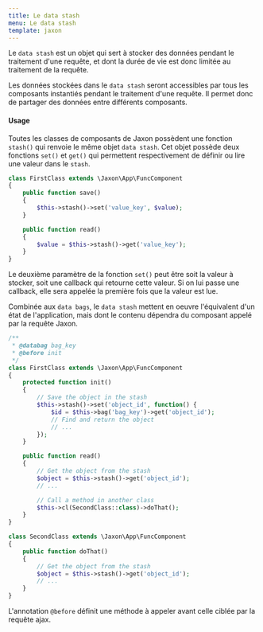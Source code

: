 ```yaml
---
title: Le data stash
menu: Le data stash
template: jaxon
---
```


Le `data stash` est un objet qui sert à stocker des données pendant le traitement d'une requête, et dont la durée de vie est donc limitée au traitement de la requête.

Les données stockées dans le `data stash` seront accessibles par tous les composants instantiés pendant le traitement d'une requête.
Il permet donc de partager des données entre différents composants.

#### Usage

Toutes les classes de composants de Jaxon possèdent une fonction `stash()` qui renvoie le même objet `data stash`.
Cet objet possède deux fonctions `set()` et `get()` qui permettent respectivement de définir ou lire une valeur dans le `stash`.

```php
class FirstClass extends \Jaxon\App\FuncComponent
{
    public function save()
    {
        $this->stash()->set('value_key', $value);
    }

    public function read()
    {
        $value = $this->stash()->get('value_key');
    }
}
```

Le deuxième paramètre de la fonction `set()` peut être soit la valeur à stocker, soit une callback qui retourne cette valeur.
Si on lui passe une callback, elle sera appelée la première fois que la valeur est lue.

Combinée aux `data bags`, le `data stash` mettent en oeuvre l'équivalent d'un état de l'application, mais dont le contenu dépendra du composant appelé par la requête Jaxon.

```php
/**
 * @databag bag_key
 * @before init
 */
class FirstClass extends \Jaxon\App\FuncComponent
{
    protected function init()
    {
        // Save the object in the stash
        $this->stash()->set('object_id', function() {
            $id = $this->bag('bag_key')->get('object_id');
            // Find and return the object
            // ...
        });
    }

    public function read()
    {
        // Get the object from the stash
        $object = $this->stash()->get('object_id');
        // ...

        // Call a method in another class
        $this->cl(SecondClass::class)->doThat();
    }
}
```

```php
class SecondClass extends \Jaxon\App\FuncComponent
{
    public function doThat()
    {
        // Get the object from the stash
        $object = $this->stash()->get('object_id');
        // ...
    }
}
```

L'annotation `@before` définit une méthode à appeler avant celle ciblée par la requête ajax.
